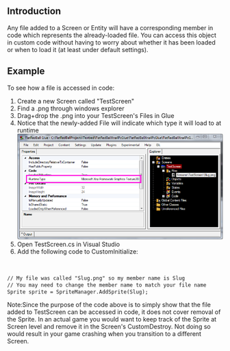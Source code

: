 ## Introduction

Any file added to a Screen or Entity will have a corresponding member in code which represents the already-loaded file. You can access this object in custom code without having to worry about whether it has been loaded or when to load it (at least under default settings).

## Example

To see how a file is accessed in code:

1.  Create a new Screen called "TestScreen"
2.  Find a .png through windows explorer
3.  Drag+drop the .png into your TestScreen's Files in Glue
4.  Notice that the newly-added File will indicate which type it will load to at runtime![Texture2DRuntimeType.png](/media/migrated_media-Texture2DRuntimeType.png)
5.  Open TestScreen.cs in Visual Studio
6.  Add the following code to CustomInitialize:

&nbsp;

    // My file was called "Slug.png" so my member name is Slug
    // You may need to change the member name to match your file name
    Sprite sprite = SpriteManager.AddSprite(Slug);

Note:Since the purpose of the code above is to simply show that the file added to TestScreen can be accessed in code, it does not cover removal of the Sprite. In an actual game you would want to keep track of the Sprite at Screen level and remove it in the Screen's CustomDestroy. Not doing so would result in your game crashing when you transition to a different Screen.

